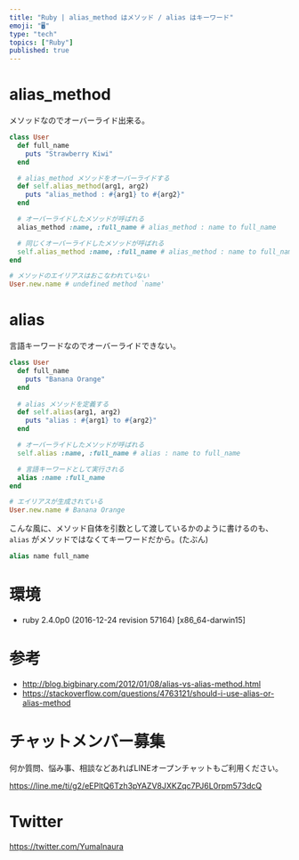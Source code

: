 ```yaml
---
title: "Ruby | alias_method はメソッド / alias はキーワード"
emoji: "🖥"
type: "tech"
topics: ["Ruby"]
published: true
---
```


# alias_method

メソッドなのでオーバーライド出来る。

```rb
class User
  def full_name
    puts "Strawberry Kiwi"
  end

  # alias_method メソッドをオーバーライドする
  def self.alias_method(arg1, arg2)
    puts "alias_method : #{arg1} to #{arg2}"
  end

  # オーバーライドしたメソッドが呼ばれる
  alias_method :name, :full_name # alias_method : name to full_name

  # 同じくオーバーライドしたメソッドが呼ばれる
  self.alias_method :name, :full_name # alias_method : name to full_name
end

# メソッドのエイリアスはおこなわれていない
User.new.name # undefined method `name'
```

# alias

言語キーワードなのでオーバーライドできない。

```rb
class User
  def full_name
    puts "Banana Orange"
  end
  
  # alias メソッドを定義する
  def self.alias(arg1, arg2)
    puts "alias : #{arg1} to #{arg2}"
  end

  # オーバーライドしたメソッドが呼ばれる
  self.alias :name, :full_name # alias : name to full_name

  # 言語キーワードとして実行される
  alias :name :full_name
end

# エイリアスが生成されている
User.new.name # Banana Orange
```

こんな風に、メソッド自体を引数として渡しているかのように書けるのも、`alias` がメソッドではなくてキーワードだから。(たぶん)

```rb
alias name full_name
```

# 環境

- ruby 2.4.0p0 (2016-12-24 revision 57164) [x86_64-darwin15]

# 参考

- http://blog.bigbinary.com/2012/01/08/alias-vs-alias-method.html
- https://stackoverflow.com/questions/4763121/should-i-use-alias-or-alias-method








<!-- Update From Qiita API -->

# チャットメンバー募集


何か質問、悩み事、相談などあればLINEオープンチャットもご利用ください。

https://line.me/ti/g2/eEPltQ6Tzh3pYAZV8JXKZqc7PJ6L0rpm573dcQ





# Twitter


https://twitter.com/YumaInaura


<!-- Update From Qiita API -->


